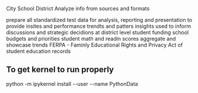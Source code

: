 City School District
Analyze info from sources and formats

prepare all standardized test data for analysis, reporting and presentation to provide insites and performance trendts and patters
insights used to inform discussions and strategic decidions at district level
student funding school budgets and priorities
student math and readin scores
aggregate and showcase trends
FERPA - Faminly Educational Rights and Privacy Act of student education records

## To get kernel to run properly
python -m ipykernel install --user --name PythonData
